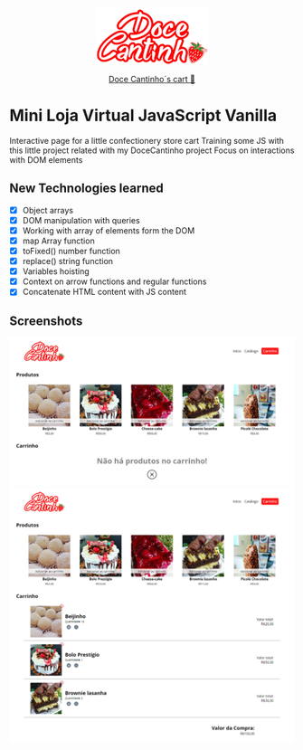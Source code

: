 <div align="center">
    <a href="#" target="_blank">
        <img src="assets/logo-tpt-resized.png">
    </a>    
</div>
    
<p align="center">
    <a href="#" target="_blank">Doce Cantinho´s cart 🍓</a>
</p>

# Mini Loja Virtual JavaScript Vanilla

Interactive page for a little confectionery store cart
Training some JS with this little project related with my DoceCantinho project
Focus on interactions with DOM elements 

## New Technologies learned

- [X] Object arrays
- [X] DOM manipulation with queries
- [X] Working with array of elements form the DOM 
- [X] map Array function
- [X] toFixed() number function
- [X] replace() string function
- [X] Variables hoisting
- [X] Context on arrow functions and regular functions
- [X] Concatenate HTML content with JS content

## Screenshots
<div align="center">
    <a href="#" target="_blank">
        <img src="assets/print.png">
    </a>
    <a href="#" target="_blank">
        <img src="assets/print2.png">
    </a>    
</div>